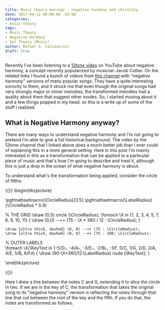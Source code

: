 ```yaml
---
title: Music theory musings - negative harmony and chirality.
date: 2017-04-12 00:00:00 -03:00
categories:
- music-theory
tags:
- Music Theory
- Negative Harmony
- Set Theory (Music)
author: Rafael S. Calsaverini
draft: true
---
```


Recently I've been listening to a [12tone video](https://www.youtube.com/watch?v=SF8CdxcdJgw) on YouTube about negative harmony, a concept recently popularized by musician Jacob Collier. On the related links I found a bunch of videos from [this channel](https://www.youtube.com/channel/UCurOAVtqb7kM1siNlDynzFw) with "negative harmony" versions of many popular songs. They have a quite interesting sonority to them, and it struck me that even though the original songs had very strongly major or minor melodies, the transformed melodies had a quality about them that suggest other modes. So, I started musing about it and a few things popped in my head, so this is a write up of some of the stuff I realized. 

## What is Negative Harmony anyway?

There are many ways to understand negative harmony and I'm not going to pretend I'm able to give a full historical background. The video by the 12tone channel that I linked above does a much better job than I ever could of explaining this in a more general setting. Here in this post I'm mainly interested in this as a transformation that can be applied to a particular piece of music and that's how I'm going to describe and treat it, although this is just a drop in the ocean of what negative harmony is about. 

To understand what's the transformation being applied, consider the circle of fifths:

{{<tikz>}}
\begin{tikzpicture}

\pgfmathsetmacro{\CircleRadius}{3.5}
\pgfmathsetmacro{\LabelRadius}{\CircleRadius * 0.9}

% THE GRID
\draw (0,0) circle (\CircleRadius);
\foreach \X in {1, 2, 3, 4, 5, 7, 8, 9, 10, 11}
    {
        \draw (0,0) --++ (75 - \X * 360 / 12 : \CircleRadius);
    }

    \draw [ultra thick, dashed] (0, 0) --++ (75 : \CircleRadius);
    \draw [ultra thick, dashed] (0, 0) --++ (75 - 180: \CircleRadius);

% OUTER LABELS    
\foreach \X/\KeyText in {-5/D$\flat$, -4/A$\flat$, -3/E$\flat$, -2/B$\flat$, -1/F, 0/C, 1/G, 2/D, 3/A, 4/E, 5/B, 6/F$\sharp$} 
    {
        \draw (90-\X*360/12:\LabelRadius) node {\KeyText};
    }

\end{tikzpicture}


{{</tikz>}}


Here I drew a line between the notes C and G, extending it to slice the circle in two. If we are in the key of C, the transformation that takes the original song to its "negative harmony" version is reflecting the notes through that line that cut between the root of the key and the fifth. If you do that, the notes are transformed as follows.